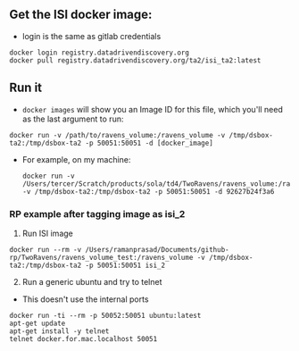 
## Get the ISI docker image:

 - login is the same as gitlab credentials

```
docker login registry.datadrivendiscovery.org
docker pull registry.datadrivendiscovery.org/ta2/isi_ta2:latest
```

## Run it

- `docker images` will show you an Image ID for this file, which you'll need as the last argument to run:

```
docker run -v /path/to/ravens_volume:/ravens_volume -v /tmp/dsbox-ta2:/tmp/dsbox-ta2 -p 50051:50051 -d [docker_image]
```

- For example, on my machine:
    ```
    docker run -v /Users/tercer/Scratch/products/sola/td4/TwoRavens/ravens_volume:/ravens_volume -v /tmp/dsbox-ta2:/tmp/dsbox-ta2 -p 50051:50051 -d 92627b24f3a6
    ```    
### RP example after tagging image as isi_2

1. Run ISI image
  ```
  docker run --rm -v /Users/ramanprasad/Documents/github-rp/TwoRavens/ravens_volume_test:/ravens_volume -v /tmp/dsbox-ta2:/tmp/dsbox-ta2 -p 50051:50051 isi_2
  ```

2. Run a generic ubuntu and try to telnet
  - This doesn't use the internal ports

  ```
  docker run -ti --rm -p 50052:50051 ubuntu:latest
  apt-get update
  apt-get install -y telnet
  telnet docker.for.mac.localhost 50051
  ```
